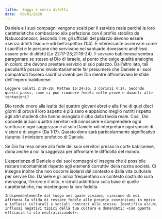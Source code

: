 ```yaml
---
title:  Saggi e senza difetti
date:  08/01/2020
---
```


Daniele e i suoi compagni vengono scelti per il servizio reale perché le loro caratteristiche combaciano alla perfezione con il profilo stabilito da Nabucodonosor. Secondo il re, gli ufficiali del palazzo devono essere «senza difetti fisici» e «di bell’aspetto» (1:4). È interessante osservare come i sacrifici e le persone che servivano nel santuario dovessero anch’essi essere privi di difetti (Le 22:17-25;21:16-24). Il sovrano babilonese sembra paragonare se stesso al Dio di Israele, al punto che esige qualità analoghe in coloro che devono prestare servizio al suo palazzo. Dall’altro lato, tali peculiarità possono involontariamente far presumere che Daniele e i suoi compatrioti fossero sacrifici viventi per Dio mentre affrontavano le sfide dell’Impero babilonese.

`Leggere Galati 2:19-20; Matteo 16:24-26; 2 Corinzi 4:17. Secondo questi passi, come si può rimanere fedeli nelle prove e davanti alle tentazioni?`

Dio rende onore alla lealtà dei quattro giovani ebrei e alla fine di quei dieci giorni di prova il loro aspetto è più sano e appaiono meglio nutriti rispetto agli altri studenti che hanno mangiato il cibo dalla tavola reale. Così, Dio concede ai suoi quattro servitori «di conoscere e comprendere ogni scrittura e ogni saggezza» e al solo Daniele «di interpretare ogni specie di visioni e di sogni» (Da 1:17). Questo dono sarà particolarmente significativo durante il ministero profetico di Daniele.

Se Dio ha reso onore alla fede dei suoi servitori presso la corte babilonese, dona anche a noi la saggezza per affrontare le difficoltà del mondo.

L’esperienza di Daniele e dei suoi compagni ci insegna che è possibile restare incontaminati rispetto agli elementi corruttivi della nostra società. Ci insegna inoltre che non occorre isolarsi dal contesto e dalla vita culturale per servire Dio. Daniele e gli amici frequentano un contesto costruito sulla menzogna, l’errore e il mito, e istruiti addirittura sulla base di quelle caratteristiche, ma mantengono la loro fedeltà.

`Indipendentemente dal luogo nel quale viviamo, ciascuno di noi affronta la sfida di restare fedele alle proprie convinzioni in mezzo a influssi culturali e sociali contrari alle stesse. Identifica alcuni influssi negativi tipici della tua cultura e domandati: «Con quanta efficacia li sto neutralizzando?».`